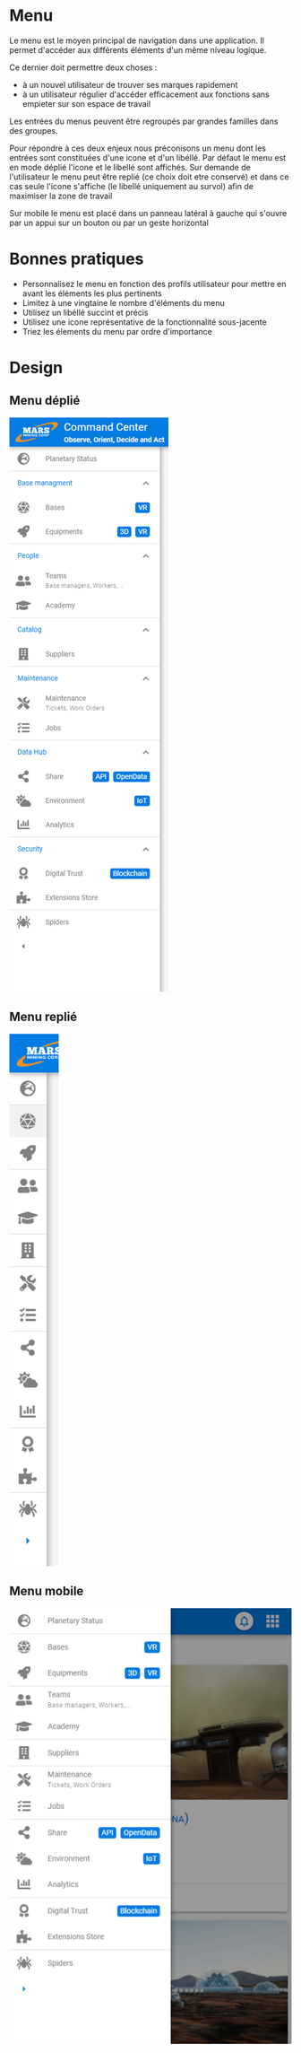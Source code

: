 # Menu

Le menu est le moyen principal de navigation dans une application.
Il permet d'accéder aux différents éléments d'un même niveau logique.

Ce dernier doit permettre deux choses : 

- à un nouvel utilisateur de trouver ses marques rapidement
- à un utilisateur régulier d'accéder efficacement aux fonctions sans empieter sur son espace de travail

Les entrées du menus peuvent être regroupés par grandes familles dans des groupes.

Pour répondre à ces deux enjeux nous préconisons un menu dont les entrées sont constituées d'une icone et d'un libéllé.
Par défaut le menu est en mode déplié l'icone et le libellé sont affichés.
Sur demande de l'utilisateur le menu peut être replié (ce choix doit etre conservé) et dans ce cas seule l'icone s'affiche (le libellé uniquement au survol) afin de maximiser la zone de travail

Sur mobile le menu est placé dans un panneau latéral à gauche qui s'ouvre par un appui sur un bouton ou par un geste horizontal


# Bonnes pratiques

- Personnalisez le menu en fonction des profils utilisateur pour mettre en avant les éléments les plus pertinents
- Limitez à une vingtaine le nombre d'éléments du menu
- Utilisez un libéllé succint et précis
- Utilisez une icone représentative de la fonctionnalité sous-jacente
- Triez les élements du menu par ordre d'importance

# Design

## Menu déplié

![](./images/menu_big.png) 

## Menu replié

![](./images/menu_small.png) 

## Menu mobile

![](./images/menu_mobile.png) 
